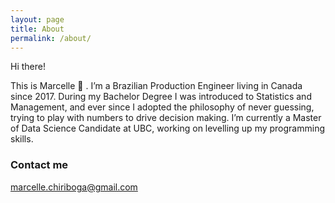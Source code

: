 ```yaml
---
layout: page
title: About
permalink: /about/
---
```


Hi there!

This is Marcelle 👋 . I’m a Brazilian Production Engineer living in Canada since 2017. During my Bachelor Degree I was introduced to Statistics and Management, and ever since I adopted the philosophy of never guessing, trying to play with numbers to drive decision making. I’m currently a Master of Data Science Candidate at UBC, working on levelling up my programming skills.

### Contact me

[marcelle.chiriboga@gmail.com](mailto:marcelle.chiriboga@gmail.com)
